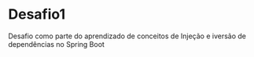 # Desafio1
Desafio como parte do aprendizado de conceitos de Injeção e iversão de dependências no Spring Boot
